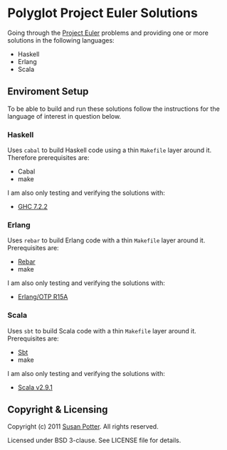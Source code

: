 # Polyglot Project Euler Solutions

Going through the [Project Euler](http://projecteuler.net/) problems
and providing one or more solutions in the following languages:

* Haskell
* Erlang
* Scala

## Enviroment Setup

To be able to build and run these solutions follow the instructions
for the language of interest in question below.

### Haskell

Uses `cabal` to build Haskell code using a thin `Makefile` layer around
it. Therefore prerequisites are:

* Cabal
* make

I am also only testing and verifying the solutions with:

* [GHC 7.2.2](http://www.haskell.org/ghc/download_ghc_7_2_2)

### Erlang

Uses `rebar` to build Erlang code with a thin `Makefile` layer around
it. Prerequisites are:

* [Rebar](https://github.com/basho/rebar)
* make

I am also only testing and verifying the solutions with:

* [Erlang/OTP R15A](https://github.com/erlang/otp/zipball/OTP_R15A)

### Scala

Uses `sbt` to build Scala code with a thin `Makefile` layer around it.
Prerequisites are:

* [Sbt](https://github.com/harrah/xsbt/wiki)
* make

I am also only testing and verifying the solutions with:

* [Scala v2.9.1](http://www.scala-lang.org/node/10780)

## Copyright & Licensing

Copyright (c) 2011 [Susan Potter](http://susanpotter.net). All rights reserved.

Licensed under BSD 3-clause. See LICENSE file for details.

